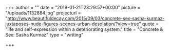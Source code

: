 +++
author = ""
date = "2019-01-21T23:29:57+00:00"
picture = "/uploads/1132884.jpg"
projecturl = "http://www.beautifuldecay.com/2015/09/03/concrete-sex-sasha-kurmaz-juxtaposes-nude-figures-scenes-urban-desolation/?view=true"
quote = "life and self-expression within a deteriorating system."
title = "Concrete & Sex: Sasha Kurmaz"
type = "writing"

+++
